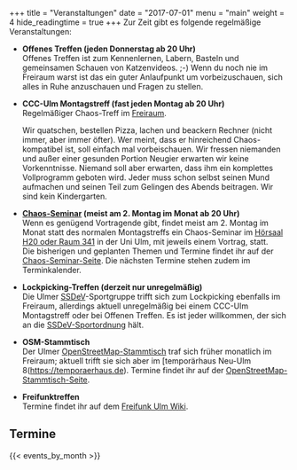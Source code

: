 +++
title = "Veranstaltungen"
date = "2017-07-01"
menu = "main"
weight = 4
hide_readingtime = true
+++
Zur Zeit gibt es folgende regelmäßige Veranstaltungen:

* **Offenes Treffen (jeden Donnerstag ab 20 Uhr)**  
Offenes Treffen ist zum Kennenlernen, Labern, Basteln und gemeinsamen Schauen von Katzenvideos. ;-) Wenn du noch nie im Freiraum warst ist das ein guter Anlaufpunkt um vorbeizuschauen, sich alles in Ruhe anzuschauen und Fragen zu stellen.

* **CCC-Ulm Montagstreff (fast jeden Montag ab 20 Uhr)**  
    Regelmäßiger Chaos-Treff im [Freiraum](/contact).
    <!-- oder an der Uni im [Cafe Einstein](/contact#uni-ulm).-->

    Wir quatschen, bestellen Pizza, lachen und beackern Rechner (nicht immer, aber immer öfter). Wer meint, dass er hinreichend Chaos-kompatibel ist, soll einfach mal vorbeischauen. Wir fressen niemanden und außer einer gesunden Portion Neugier erwarten wir keine Vorkenntnisse. Niemand soll aber erwarten, dass ihm ein komplettes Vollprogramm geboten wird. Jeder muss schon selbst seinen Mund aufmachen und seinen Teil zum Gelingen des Abends beitragen. Wir sind kein Kindergarten.

* **[Chaos-Seminar](/ccc/chaosseminar) (meist am 2. Montag im Monat ab 20 Uhr)**  
    Wenn es genügend Vortragende gibt, findet meist am 2. Montag im Monat statt des normalen Montagstreffs ein Chaos-Seminar
    im [Hörsaal H20 oder Raum 341](/contact#uni-ulm) in der Uni Ulm, mit jeweils einem Vortrag, statt.  
    Die bisherigen und geplanten Themen und Termine findet ihr auf der [Chaos-Seminar-Seite](/ccc/chaosseminar).
    Die nächsten Termine stehen zudem im Terminkalender.

* **Lockpicking-Treffen (derzeit nur unregelmäßig)**  
  Die Ulmer [SSDeV](https://www.ssdev.org)-Sportgruppe trifft sich zum Lockpicking ebenfalls im Freiraum,
  allerdings aktuell unregelmäßig bei einem CCC-Ulm Montagstreff oder bei Offenen Treffen.
  Es ist jeder willkommen, der sich an die [SSDeV-Sportordnung](https://blog.ssdev.org/?page_id=281) hält.

* **OSM-Stammtisch**  
Der Ulmer [OpenStreetMap-Stammtisch](http://wiki.openstreetmap.org/wiki/Ulm_Neu-Ulm/Stammtisch) traf sich früher
monatlich im Freiraum; aktuell trifft sie sich aber im [temporärhaus Neu-Ulm 8(https://temporaerhaus.de).
Termine findet ihr auf der [OpenStreetMap-Stammtisch-Seite](http://wiki.openstreetmap.org/wiki/Ulm_Neu-Ulm/Stammtisch).

* **Freifunktreffen**  
Termine findet ihr auf dem [Freifunk Ulm Wiki](https://wiki.freifunk-ulm.de/).


## Termine

{{< events_by_month >}}
